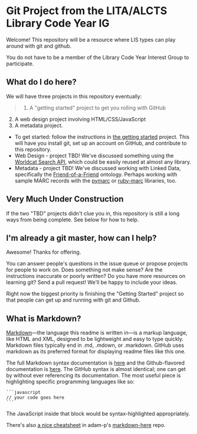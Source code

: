 # Git Project from the LITA/ALCTS Library Code Year IG

Welcome! This repository will be a resource where LIS types can play around with git and github.

You do not have to be a member of the Library Code Year Interest Group to participate.

## What do I do here?

We will have three projects in this repository eventually:

>1. A "getting started" project to get you rolling with GitHub 
2. A web design project involving HTML/CSS/JavaScript
3. A metadata project.

- To get started: follow the instructions in [the getting started](https://github.com/LibraryCodeYearIG/Codeyear-IG-Github-Project/blob/master/Getting%20Started/readme.mdown) project. This will have you install git, set up an account on GitHub, and contribute to this repository.
- Web Design - project TBD! We've discussed something using the [Worldcat Search API](http://www.oclc.org/worldcatapi/default.htm), which could be easily reused at almost any library.
- Metadata - project TBD! We've discussed working with Linked Data, specifically the [Friend-of-a-Friend](https://en.wikipedia.org/wiki/FOAF_(software)) ontology. Perhaps working with sample MARC records with the [pymarc](https://github.com/edsu/pymarc) or [ruby-marc](https://github.com/ruby-marc/ruby-marc) libraries, too.

## Very Much Under Construction

If the two "TBD" projects didn't clue you in, this repository is still a long ways from being complete. See below for how to help.

## I'm already a git master, how can I help?

Awesome! Thanks for offering.

You can answer people's questions in the issue queue or propose projects for people to work on. Does something not make sense? Are the instructions inaccurate or poorly written? Do you have more resources on learning git? Send a pull request! We'll be happy to include your ideas.

Right now the biggest priority is finishing the "Getting Started" project so that people can get up and running with git and Github.

## What is Markdown?

[Markdown](http://daringfireball.net/projects/markdown/basics)—the language this readme is written in—is a markup language, like HTML and XML, designed to be lightweight and easy to type quickly. Markdown files typically end in .md, .mdown, or .markdown. GitHub uses markdown as its preferred format for displaying readme files like this one.

The full Markdown syntax documentation is [here](http://daringfireball.net/projects/markdown/syntax) and the Github-flavored documentation is [here](http://github.github.com/github-flavored-markdown/). The GitHub syntax is almost identical; one can get by without ever referencing its documentation. The most useful piece is highlighting specific programming languages like so:

    ```javascript
    // your code goes here
    ```

The JavaScript inside that block would be syntax-highlighted appropriately.

There's also [a nice cheatsheet](https://github.com/adam-p/markdown-here/wiki/Markdown-Cheatsheet) in adam-p's [markdown-here](https://github.com/adam-p/markdown-here) repo.
